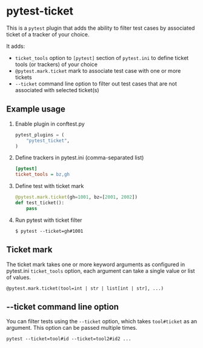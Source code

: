 # pytest-ticket

This is a `pytest` plugin that adds the ability to filter test cases by
associated ticket of a tracker of your choice.

It adds:
* `ticket_tools` option to `[pytest]` section of `pytest.ini` to define ticket
  tools (or trackers) of your choice
* `@pytest.mark.ticket` mark to associate test case with one or more tickets
* `--ticket` command line option to filter out test cases that are not
  associated with selected ticket(s)

## Example usage

1. Enable plugin in conftest.py

    ```python
    pytest_plugins = (
        "pytest_ticket",
    )
    ```

2. Define trackers in pytest.ini (comma-separated list)

    ```ini
    [pytest]
    ticket_tools = bz,gh
    ```

3. Define test with ticket mark

    ```python
    @pytest.mark.ticket(gh=1001, bz=[2001, 2002])
    def test_ticket():
        pass
    ```

4. Run pytest with ticket filter

    ```
    $ pytest --ticket=gh#1001
    ```

## Ticket mark

The ticket mark takes one or more keyword arguments as configured in pytest.ini
`ticket_tools` option, each argument can take a single value or list of values.

```
@pytest.mark.ticket(tool=int | str | list[int | str], ...)
```

## --ticket command line option

You can filter tests using the `--ticket` option, which takes `tool#ticket` as
an argument. This option can be passed multiple times.

```
pytest --ticket=tool#id --ticket=tool2#id2 ...
```
